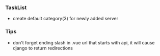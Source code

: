 ### TaskList

 - create default category(3) for newly added server


### Tips

 - don't forget ending slash in .vue url that starts with api, it will cause django to return redirections